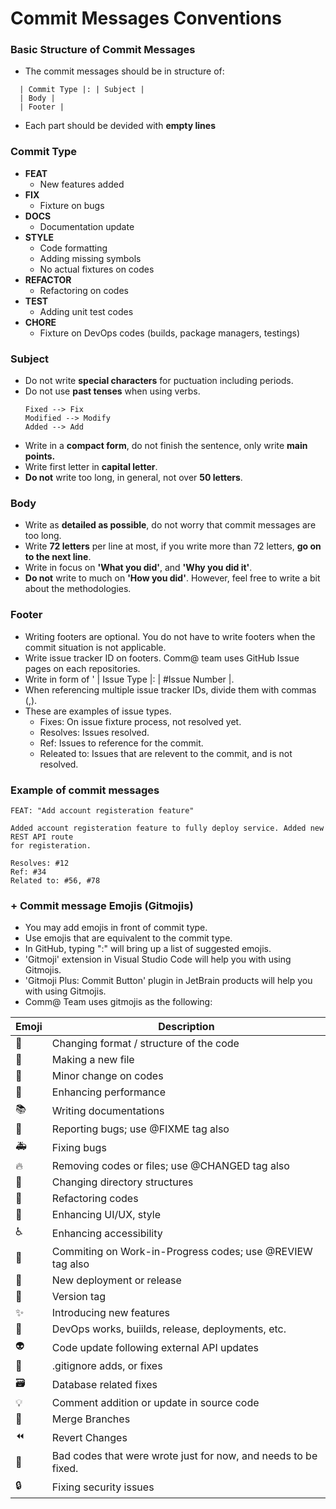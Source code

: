 # Commit Messages Conventions

### Basic Structure of Commit Messages

* The commit messages should be in structure of:

```
  | Commit Type |: | Subject |
  | Body |
  | Footer |
```

* Each part should be devided with **empty lines**

### Commit Type

* **FEAT**
  * New features added
* **FIX**
  * Fixture on bugs
* **DOCS**
  * Documentation update
* **STYLE**
  * Code formatting
  * Adding missing symbols
  * No actual fixtures on codes
* **REFACTOR**
  * Refactoring on codes
* **TEST**
  * Adding unit test codes
* **CHORE**
  * Fixture on DevOps codes (builds, package managers, testings)

### Subject

* Do not write **special characters** for puctuation including periods.
* Do not use **past tenses** when using verbs.
  ```
  Fixed --> Fix
  Modified --> Modify
  Added --> Add
  ```
* Write in a **compact form**, do not finish the sentence, only write **main points.**
* Write first letter in **capital letter**.
* **Do not** write too long, in general, not over **50 letters**.

### Body

* Write as **detailed as possible**, do not worry that commit messages are too long.
* Write **72 letters** per line at most, if you write more than 72 letters, **go on to the next line**.
* Write in focus on **'What you did'**, and **'Why you did it'**.
* **Do not** write to much on **'How you did'**. However, feel free to write a bit about the methodologies.

### Footer

* Writing footers are optional. You do not have to write footers when the commit situation is not applicable.
* Write issue tracker ID on footers. Comm@ team uses GitHub Issue pages on each repositories.
* Write in form of ' | Issue Type |: | #Issue Number |.
* When referencing multiple issue tracker IDs, divide them with commas (,).
* These are examples of issue types.
  * Fixes: On issue fixture process, not resolved yet.
  * Resolves: Issues resolved.
  * Ref: Issues to reference for the commit.
  * Releated to: Issues that are relevent to the commit, and is not resolved.

### Example of commit messages

```
FEAT: "Add account registeration feature"

Added account registeration feature to fully deploy service. Added new REST API route 
for registeration.

Resolves: #12
Ref: #34
Related to: #56, #78

```

### + Commit message Emojis (Gitmojis)

* You may add emojis in front of commit type.
* Use emojis that are equivalent to the commit type.
* In GitHub, typing ":" will bring up a list of suggested emojis.
* 'Gitmoji' extension in Visual Studio Code will help you with using Gitmojis.
* 'Gitmoji Plus: Commit Button' plugin in JetBrain products will help you with using Gitmojis.
* Comm@ Team uses gitmojis as the following:

| Emoji | Description                                                     |
| ----- | --------------------------------------------------------------- |
| 🎨    | Changing format / structure of the code                        |
| 📰    | Making a new file                                               |
| 📝    | Minor change on codes                                           |
| 🐎    | Enhancing performance                                           |
| 📚    | Writing documentations                                          |
| 🐛    | Reporting bugs; use @FIXME tag also                             |
| 🚑    | Fixing bugs                                                     |
| 🔥    | Removing codes or files; use @CHANGED tag also                  |
| 🚜    | Changing directory structures                                   |
| 🔨    | Refactoring codes                                               |
| 💄    | Enhancing UI/UX, style                                          |
| ♿️  | Enhancing accessibility                                        |
| 🚧    | Commiting on Work-in-Progress codes; use @REVIEW tag also       |
| 💎    | New deployment or release                                       |
| 🔖    | Version tag                                                     |
| ✨    | Introducing new features                                        |
| 🚀    | DevOps works, buiilds, release, deployments, etc.               |
| 👽    | Code update following external API updates                      |
| 🙈    | .gitignore adds, or fixes                                       |
| 🗃    | Database related fixes                                          |
| 💡    | Comment addition or update in source code                       |
| 🔀    | Merge Branches                                                  |
| ⏪    | Revert Changes                                                  |
| 💩    | Bad codes that were wrote just for now, and needs to be fixed. |
| 🔒    | Fixing security issues                                          |

